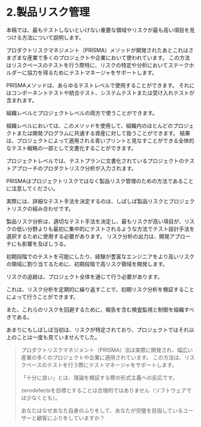 # 2.製品リスク管理

本稿では、最もテストしないといけない重要な領域やリスクが最も高い項目を見つける方法について説明します。

プロダクトリスクマネジメント（PRISMA）メソッドが開発されたあとこれはさまざまな産業で多くのプロジェクトや企業において使われています。 この方法はリスクベースのテストを行う際特に、リスクの特定や分析においてステークホルダーに協力を得るためにテストマネージャをサポートします。

PRISMAメソッドは、あらゆるテストレベルで使用することができます。 それにはコンポーネントテストや統合テスト、システムテストまたは受け入れテストが含まれます。

組織レベルとプロジェクトレベルの両方で使うことができます。

組織レベルにおいては、このメソッドを使用して、組織内のほとんどのプロジェクトまたは開発プログラムに共通する資産に対して扱うことができます。 結果は、プロジェクトによって適用される青いプリントと見なすことができる全体的なテスト戦略の一部として文書化することができます。

プロジェクトレベルでは、テストプランに文書化されているプロジェクトのテストアプローチのプロダクトリスク分析が入力されます。

PRISMAはプロジェクトリスクではなく製品リスク管理のための方法であることに注意してください。

実際には、詳細なテスト手法を決定するのは、しばしば製品リスクとプロジェクトリスクの組み合わせです。

製品リスク分析は、適切なテスト手法を決定し、最もリスクが高い項目が、リスクの低い分野よりも最初に集中的にテストされるような方法でテスト設計手法を選択するために使用する必要があります。 リスク分析の出力は、開発アプローチにも影響を及ぼしうる。

初期段階でのテストを可能にしたり、経験が豊富なエンジニアをより高いリスクの領域に割り当てるために、初期段階で高リスク領域を開発します。

リスクの追跡は、プロジェクト全体を通じて行う必要があります。

これは、リスク分析を定期的に繰り返すことで、初期リスク分析を検証することによって行うことができます。

また、これらのリスクを回避するために、報告を含む検査監視と制御を組織すべきである。

あまりにもしばしば当初は、リスクが特定されており、プロジェクトではそれ以上のことは一度も見ていませんでした。

> プロダクトリスクマネジメント（PRISMA）法は実際に開発され、幅広い産業の多くのプロジェクトや企業に適用されています。 この方法は、リスクベースのテストを行う際にテストマネージャをサポートします。
>
> 「十分に良い」とは、理論を検証する際の形式主義への反応です。
>
> zerodefectsを目標とすることは合理的ではありません（ソフトウェアでは少なくとも）。
>
> あなたはなぜあなた自身のふりをして、あなたが完璧を目指しているユーザーと顧客にふりをしていますか？



